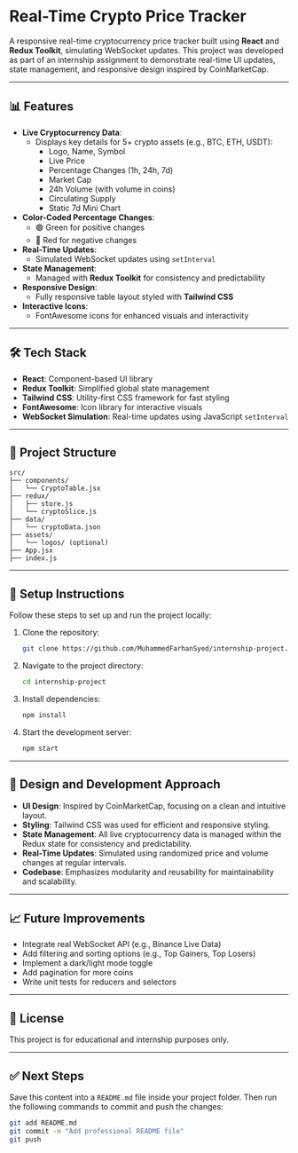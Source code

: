 # Real-Time Crypto Price Tracker

A responsive real-time cryptocurrency price tracker built using **React** and **Redux Toolkit**, simulating WebSocket updates. This project was developed as part of an internship assignment to demonstrate real-time UI updates, state management, and responsive design inspired by CoinMarketCap.

---

## 📊 Features

- **Live Cryptocurrency Data**:
  - Displays key details for 5+ crypto assets (e.g., BTC, ETH, USDT):
    - Logo, Name, Symbol
    - Live Price
    - Percentage Changes (1h, 24h, 7d)
    - Market Cap
    - 24h Volume (with volume in coins)
    - Circulating Supply
    - Static 7d Mini Chart
- **Color-Coded Percentage Changes**:
  - 🟢 Green for positive changes
  - 🔴 Red for negative changes
- **Real-Time Updates**:
  - Simulated WebSocket updates using `setInterval`
- **State Management**:
  - Managed with **Redux Toolkit** for consistency and predictability
- **Responsive Design**:
  - Fully responsive table layout styled with **Tailwind CSS**
- **Interactive Icons**:
  - FontAwesome icons for enhanced visuals and interactivity

---

## 🛠 Tech Stack

- **React**: Component-based UI library
- **Redux Toolkit**: Simplified global state management
- **Tailwind CSS**: Utility-first CSS framework for fast styling
- **FontAwesome**: Icon library for interactive visuals
- **WebSocket Simulation**: Real-time updates using JavaScript `setInterval`

---

## 📂 Project Structure

```
src/
├── components/
│   └── CryptoTable.jsx
├── redux/
│   ├── store.js
│   └── cryptoSlice.js
├── data/
│   └── cryptoData.json
├── assets/
│   └── logos/ (optional)
├── App.jsx
├── index.js
```

---

## 🚀 Setup Instructions

Follow these steps to set up and run the project locally:

1. Clone the repository:
   ```bash
   git clone https://github.com/MuhammedFarhanSyed/internship-project.git
   ```

2. Navigate to the project directory:
   ```bash
   cd internship-project
   ```

3. Install dependencies:
   ```bash
   npm install
   ```

4. Start the development server:
   ```bash
   npm start
   ```

---

## 🎨 Design and Development Approach

- **UI Design**: Inspired by CoinMarketCap, focusing on a clean and intuitive layout.
- **Styling**: Tailwind CSS was used for efficient and responsive styling.
- **State Management**: All live cryptocurrency data is managed within the Redux state for consistency and predictability.
- **Real-Time Updates**: Simulated using randomized price and volume changes at regular intervals.
- **Codebase**: Emphasizes modularity and reusability for maintainability and scalability.

---

## 📈 Future Improvements

- Integrate real WebSocket API (e.g., Binance Live Data)
- Add filtering and sorting options (e.g., Top Gainers, Top Losers)
- Implement a dark/light mode toggle
- Add pagination for more coins
- Write unit tests for reducers and selectors

---

## 📜 License

This project is for educational and internship purposes only.

---

## ✅ Next Steps

Save this content into a `README.md` file inside your project folder. Then run the following commands to commit and push the changes:

```bash
git add README.md
git commit -m "Add professional README file"
git push
```